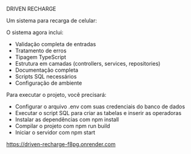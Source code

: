 DRIVEN RECHARGE

Um sistema para recarga de celular:

O sistema agora inclui:

- Validação completa de entradas
- Tratamento de erros
- Tipagem TypeScript
- Estrutura em camadas (controllers, services, repositories)
- Documentação completa
- Scripts SQL necessários
- Configuração de ambiente

Para executar o projeto, você precisará:

- Configurar o arquivo .env com suas credenciais do banco de dados
- Executar o script SQL para criar as tabelas e inserir as operadoras
- Instalar as dependências com npm install
- Compilar o projeto com npm run build
- Iniciar o servidor com npm start

https://driven-recharge-f8pg.onrender.com
